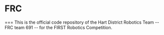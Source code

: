 FRC
===
===
This is the official code repository of the Hart District Robotics Team -- FRC team 691 -- for the FIRST Robotics Competition.
